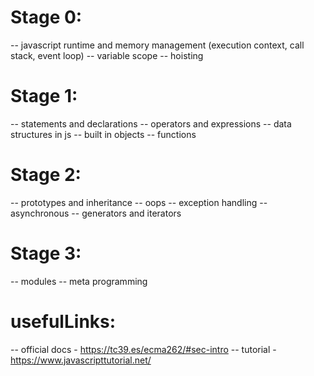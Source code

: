 # Stage 0:

-- javascript runtime and memory management (execution context, call stack, event loop)
-- variable scope
-- hoisting

# Stage 1:

-- statements and declarations
-- operators and expressions
-- data structures in js
-- built in objects
-- functions

# Stage 2:

-- prototypes and inheritance
-- oops
-- exception handling
-- asynchronous
-- generators and iterators

# Stage 3:

-- modules
-- meta programming

# usefulLinks:

-- official docs - https://tc39.es/ecma262/#sec-intro
-- tutorial - https://www.javascripttutorial.net/
